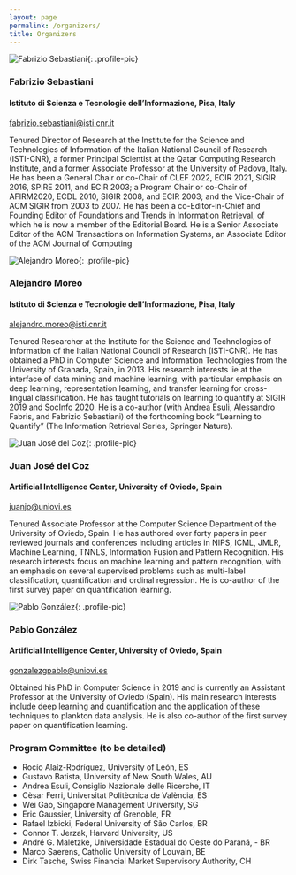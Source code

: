 ```yaml
---
layout: page
permalink: /organizers/
title: Organizers
---
```

<section markdown="1" class="organizers">

![Fabrizio Sebastiani](https://scholar.googleusercontent.com/citations?view_op=view_photo&user=WZBcZV4AAAAJ&citpid=33){: .profile-pic}
### Fabrizio Sebastiani
#### Istituto di Scienza e Tecnologie dell’Informazione, Pisa, Italy
[fabrizio.sebastiani@isti.cnr.it](mailto:fabrizio.sebastiani@isti.cnr.it)

<p class="textblock" markdown="1">

Tenured Director of Research at the Institute for the
Science and Technologies of Information of the Italian National Council of Research (ISTI-CNR), a former Principal Scientist at the Qatar Computing Research Institute, and a former Associate Professor at the University of Padova,
Italy. He has been a General Chair or co-Chair of CLEF 2022, ECIR 2021, SIGIR 2016, SPIRE 2011, and ECIR 2003; a Program Chair or co-Chair of AFIRM2020, ECDL 2010, SIGIR 2008, and ECIR 2003; and the Vice-Chair of ACM SIGIR from 2003 to 2007. He has been a co-Editor-in-Chief and Founding Editor of
Foundations and Trends in Information Retrieval, of which he is now a member of the Editorial Board. He is a Senior Associate Editor of the ACM Transactions on Information Systems, an Associate Editor of the ACM Journal of Computing
</p>

</section>

![Alejandro Moreo](https://scholar.googleusercontent.com/citations?view_op=view_photo&user=4RIy5E4AAAAJ&citpid=7){: .profile-pic}
### Alejandro Moreo
#### Istituto di Scienza e Tecnologie dell’Informazione, Pisa, Italy
[alejandro.moreo@isti.cnr.it](mailto:alejandro.moreo@isti.cnr.it)

<p class="textblock" markdown="1">
Tenured Researcher at the Institute for the Science and Technologies of Information of the Italian National Council of Research (ISTI-CNR). He has obtained a PhD in Computer Science and Information Technologies from the University of Granada, Spain, in 2013. His research interests lie at the interface of data mining and machine learning, with particular emphasis on deep learning, representation learning, and transfer learning for cross-lingual classification. He has taught tutorials on learning to quantify at SIGIR 2019 and SocInfo 2020. He is a co-author (with Andrea Esuli, Alessandro Fabris, and Fabrizio Sebastiani) of the forthcoming book “Learning to Quantify” (The Information Retrieval Series, Springer Nature).</p>

</section>

<section markdown="1">



<section markdown="1"  class="organizers">

![Juan José del Coz](https://www.aic.uniovi.es/juanjo/wp-content/uploads/sites/9/2020/02/fotoperfil-2.jpg){: .profile-pic}
### Juan José del Coz
#### Artificial Intelligence Center, University of Oviedo, Spain
[juanjo@uniovi.es](mailto:juanjo@uniovi.es)

<p class="textblock" markdown="1">

Tenured Associate Professor at the Computer Science Department of the University of Oviedo, Spain. He has authored over forty papers in peer reviewed journals and conferences including articles in NIPS, ICML, JMLR, Machine Learning, TNNLS, Information Fusion and Pattern Recognition. His research interests focus on machine learning and pattern recognition, with an emphasis on several supervised problems such as multi-label classification, quantification and ordinal regression. He is co-author of the first survey
paper on quantification learning.
</p>

</section>





<section markdown="1">

![Pablo González](https://scholar.googleusercontent.com/citations?view_op=view_photo&user=09PnhhoAAAAJ&citpid=1){: .profile-pic}
### Pablo González
#### Artificial Intelligence Center, University of Oviedo, Spain
[gonzalezgpablo@uniovi.es](mailto:gonzalezgpablo@uniovi.es)

<p class="textblock" markdown="1">

Obtained his PhD in Computer Science in 2019 and is currently
an Assistant Professor at the University of Oviedo (Spain). His main research interests include deep learning and quantification and the application of these techniques to plankton data analysis. He is also co-author of the first survey paper on quantification learning.
</p>

</section>

<section markdown="1" class="organizers">







# Program Committee (to be detailed)
- Rocı́o Alaı́z-Rodrı́guez, University of León, ES
- Gustavo Batista, University of New South Wales, AU
- Andrea Esuli, Consiglio Nazionale delle Ricerche, IT
- Cèsar Ferri, Universitat Politècnica de València, ES
- Wei Gao, Singapore Management University, SG
- Eric Gaussier, University of Grenoble, FR
- Rafael Izbicki, Federal University of São Carlos, BR
- Connor T. Jerzak, Harvard University, US
- André G. Maletzke, Universidade Estadual do Oeste do Paraná, - BR
- Marco Saerens, Catholic University of Louvain, BE
- Dirk Tasche, Swiss Financial Market Supervisory Authority, CH
